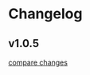 # Changelog


## v1.0.5

[compare changes](https://github.com/lenneTech/lenne-nuxt-gql/compare/1.0.4...v1.0.5)

